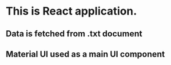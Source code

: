 # This is React application. 
## Data is fetched from .txt document
## Material UI used as a main UI component

